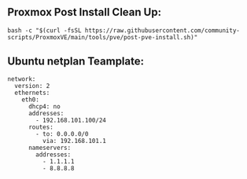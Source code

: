 #

## Proxmox Post Install Clean Up:
```
bash -c "$(curl -fsSL https://raw.githubusercontent.com/community-scripts/ProxmoxVE/main/tools/pve/post-pve-install.sh)"
```
## Ubuntu netplan Teamplate:
```
network:
  version: 2
  ethernets:
    eth0:
      dhcp4: no
      addresses:
        - 192.168.101.100/24
      routes:
        - to: 0.0.0.0/0
          via: 192.168.101.1
      nameservers:
        addresses:
          - 1.1.1.1
          - 8.8.8.8
```
